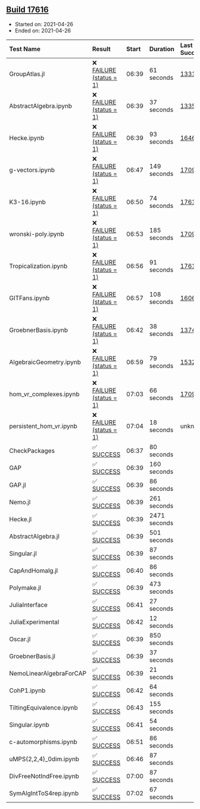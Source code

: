 ## [Build 17616](https://oscarci.mathematik.uni-kl.de/job/oscar/17616/)

* Started on: 2021-04-26
* Ended on: 2021-04-26

| Test Name    | Result | Start | Duration | Last Success | First Failure |
|:-------------|:-------|:------|:---------|:-------------|:--------------|
| GroupAtlas.jl | ❌ [FAILURE (status = 1)](https://oscarci.mathematik.uni-kl.de/job/oscar/17616/artifact/logs/build-17616/GroupAtlas.jl.log) | 06:39 | 61 seconds | [13311](https://oscarci.mathematik.uni-kl.de/job/oscar/13311/) | [13312](https://oscarci.mathematik.uni-kl.de/job/oscar/13312/) |
| AbstractAlgebra.ipynb | ❌ [FAILURE (status = 1)](https://oscarci.mathematik.uni-kl.de/job/oscar/17616/artifact/logs/build-17616/AbstractAlgebra.ipynb.log) | 06:39 | 37 seconds | [13355](https://oscarci.mathematik.uni-kl.de/job/oscar/13355/) | [13356](https://oscarci.mathematik.uni-kl.de/job/oscar/13356/) |
| Hecke.ipynb | ❌ [FAILURE (status = 1)](https://oscarci.mathematik.uni-kl.de/job/oscar/17616/artifact/logs/build-17616/Hecke.ipynb.log) | 06:39 | 93 seconds | [16463](https://oscarci.mathematik.uni-kl.de/job/oscar/16463/) | [16464](https://oscarci.mathematik.uni-kl.de/job/oscar/16464/) |
| g-vectors.ipynb | ❌ [FAILURE (status = 1)](https://oscarci.mathematik.uni-kl.de/job/oscar/17616/artifact/logs/build-17616/g-vectors.ipynb.log) | 06:47 | 149 seconds | [17099](https://oscarci.mathematik.uni-kl.de/job/oscar/17099/) | [17100](https://oscarci.mathematik.uni-kl.de/job/oscar/17100/) |
| K3-16.ipynb | ❌ [FAILURE (status = 1)](https://oscarci.mathematik.uni-kl.de/job/oscar/17616/artifact/logs/build-17616/K3-16.ipynb.log) | 06:50 | 74 seconds | [17615](https://oscarci.mathematik.uni-kl.de/job/oscar/17615/) | [17616](https://oscarci.mathematik.uni-kl.de/job/oscar/17616/) |
| wronski-poly.ipynb | ❌ [FAILURE (status = 1)](https://oscarci.mathematik.uni-kl.de/job/oscar/17616/artifact/logs/build-17616/wronski-poly.ipynb.log) | 06:53 | 185 seconds | [17098](https://oscarci.mathematik.uni-kl.de/job/oscar/17098/) | [17099](https://oscarci.mathematik.uni-kl.de/job/oscar/17099/) |
| Tropicalization.ipynb | ❌ [FAILURE (status = 1)](https://oscarci.mathematik.uni-kl.de/job/oscar/17616/artifact/logs/build-17616/Tropicalization.ipynb.log) | 06:56 | 91 seconds | [17615](https://oscarci.mathematik.uni-kl.de/job/oscar/17615/) | [17616](https://oscarci.mathematik.uni-kl.de/job/oscar/17616/) |
| GITFans.ipynb | ❌ [FAILURE (status = 1)](https://oscarci.mathematik.uni-kl.de/job/oscar/17616/artifact/logs/build-17616/GITFans.ipynb.log) | 06:57 | 108 seconds | [16068](https://oscarci.mathematik.uni-kl.de/job/oscar/16068/) | [16069](https://oscarci.mathematik.uni-kl.de/job/oscar/16069/) |
| GroebnerBasis.ipynb | ❌ [FAILURE (status = 1)](https://oscarci.mathematik.uni-kl.de/job/oscar/17616/artifact/logs/build-17616/GroebnerBasis.ipynb.log) | 06:42 | 38 seconds | [13748](https://oscarci.mathematik.uni-kl.de/job/oscar/13748/) | [13749](https://oscarci.mathematik.uni-kl.de/job/oscar/13749/) |
| AlgebraicGeometry.ipynb | ❌ [FAILURE (status = 1)](https://oscarci.mathematik.uni-kl.de/job/oscar/17616/artifact/logs/build-17616/AlgebraicGeometry.ipynb.log) | 06:59 | 79 seconds | [15322](https://oscarci.mathematik.uni-kl.de/job/oscar/15322/) | [15323](https://oscarci.mathematik.uni-kl.de/job/oscar/15323/) |
| hom_vr_complexes.ipynb | ❌ [FAILURE (status = 1)](https://oscarci.mathematik.uni-kl.de/job/oscar/17616/artifact/logs/build-17616/hom_vr_complexes.ipynb.log) | 07:03 | 66 seconds | [17099](https://oscarci.mathematik.uni-kl.de/job/oscar/17099/) | [17100](https://oscarci.mathematik.uni-kl.de/job/oscar/17100/) |
| persistent_hom_vr.ipynb | ❌ [FAILURE (status = 1)](https://oscarci.mathematik.uni-kl.de/job/oscar/17616/artifact/logs/build-17616/persistent_hom_vr.ipynb.log) | 07:04 | 18 seconds | unknown | unknown |
| CheckPackages | ✅ [SUCCESS](https://oscarci.mathematik.uni-kl.de/job/oscar/17616/artifact/logs/build-17616/CheckPackages.log) | 06:37 | 80 seconds |  |  |
| GAP | ✅ [SUCCESS](https://oscarci.mathematik.uni-kl.de/job/oscar/17616/artifact/logs/build-17616/GAP.log) | 06:39 | 160 seconds |  |  |
| GAP.jl | ✅ [SUCCESS](https://oscarci.mathematik.uni-kl.de/job/oscar/17616/artifact/logs/build-17616/GAP.jl.log) | 06:39 | 86 seconds |  |  |
| Nemo.jl | ✅ [SUCCESS](https://oscarci.mathematik.uni-kl.de/job/oscar/17616/artifact/logs/build-17616/Nemo.jl.log) | 06:39 | 261 seconds |  |  |
| Hecke.jl | ✅ [SUCCESS](https://oscarci.mathematik.uni-kl.de/job/oscar/17616/artifact/logs/build-17616/Hecke.jl.log) | 06:39 | 2471 seconds |  |  |
| AbstractAlgebra.jl | ✅ [SUCCESS](https://oscarci.mathematik.uni-kl.de/job/oscar/17616/artifact/logs/build-17616/AbstractAlgebra.jl.log) | 06:39 | 501 seconds |  |  |
| Singular.jl | ✅ [SUCCESS](https://oscarci.mathematik.uni-kl.de/job/oscar/17616/artifact/logs/build-17616/Singular.jl.log) | 06:39 | 87 seconds |  |  |
| CapAndHomalg.jl | ✅ [SUCCESS](https://oscarci.mathematik.uni-kl.de/job/oscar/17616/artifact/logs/build-17616/CapAndHomalg.jl.log) | 06:40 | 86 seconds |  |  |
| Polymake.jl | ✅ [SUCCESS](https://oscarci.mathematik.uni-kl.de/job/oscar/17616/artifact/logs/build-17616/Polymake.jl.log) | 06:39 | 473 seconds |  |  |
| JuliaInterface | ✅ [SUCCESS](https://oscarci.mathematik.uni-kl.de/job/oscar/17616/artifact/logs/build-17616/JuliaInterface.log) | 06:41 | 27 seconds |  |  |
| JuliaExperimental | ✅ [SUCCESS](https://oscarci.mathematik.uni-kl.de/job/oscar/17616/artifact/logs/build-17616/JuliaExperimental.log) | 06:42 | 12 seconds |  |  |
| Oscar.jl | ✅ [SUCCESS](https://oscarci.mathematik.uni-kl.de/job/oscar/17616/artifact/logs/build-17616/Oscar.jl.log) | 06:39 | 850 seconds |  |  |
| GroebnerBasis.jl | ✅ [SUCCESS](https://oscarci.mathematik.uni-kl.de/job/oscar/17616/artifact/logs/build-17616/GroebnerBasis.jl.log) | 06:39 | 37 seconds |  |  |
| NemoLinearAlgebraForCAP | ✅ [SUCCESS](https://oscarci.mathematik.uni-kl.de/job/oscar/17616/artifact/logs/build-17616/NemoLinearAlgebraForCAP.log) | 06:39 | 21 seconds |  |  |
| CohP1.ipynb | ✅ [SUCCESS](https://oscarci.mathematik.uni-kl.de/job/oscar/17616/artifact/logs/build-17616/CohP1.ipynb.log) | 06:42 | 64 seconds |  |  |
| TiltingEquivalence.ipynb | ✅ [SUCCESS](https://oscarci.mathematik.uni-kl.de/job/oscar/17616/artifact/logs/build-17616/TiltingEquivalence.ipynb.log) | 06:43 | 155 seconds |  |  |
| Singular.ipynb | ✅ [SUCCESS](https://oscarci.mathematik.uni-kl.de/job/oscar/17616/artifact/logs/build-17616/Singular.ipynb.log) | 06:41 | 54 seconds |  |  |
| c-automorphisms.ipynb | ✅ [SUCCESS](https://oscarci.mathematik.uni-kl.de/job/oscar/17616/artifact/logs/build-17616/c-automorphisms.ipynb.log) | 06:51 | 86 seconds |  |  |
| uMPS(2,2,4)_0dim.ipynb | ✅ [SUCCESS](https://oscarci.mathematik.uni-kl.de/job/oscar/17616/artifact/logs/build-17616/uMPS-2-2-4-_0dim.ipynb.log) | 06:46 | 87 seconds |  |  |
| DivFreeNotIndFree.ipynb | ✅ [SUCCESS](https://oscarci.mathematik.uni-kl.de/job/oscar/17616/artifact/logs/build-17616/DivFreeNotIndFree.ipynb.log) | 07:00 | 87 seconds |  |  |
| SymAlgIntToS4rep.ipynb | ✅ [SUCCESS](https://oscarci.mathematik.uni-kl.de/job/oscar/17616/artifact/logs/build-17616/SymAlgIntToS4rep.ipynb.log) | 07:02 | 67 seconds |  |  |
